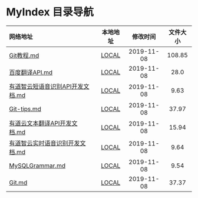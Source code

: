# MyIndex 目录导航

| 网络地址 | 本地地址 | 修改时间 | 文件大小 |
| :-- | :-: | :-: | :-: |
| [Git教程.md](https://github.com/Chendemo12/KnowledgeGraph/wiki/Git教程) | [LOCAL](/home/lichenguang/Documents/GitHub/KnowledgeGraph//MyIndex//Git教程.md) | 2019-11-08 | 108.85 |
| [百度翻译API.md](https://github.com/Chendemo12/KnowledgeGraph/wiki/百度翻译API) | [LOCAL](/home/lichenguang/Documents/GitHub/KnowledgeGraph//MyIndex//百度翻译API.md) | 2019-11-08 | 28.0 |
| [有道智云短语音识别API开发文档.md](https://github.com/Chendemo12/KnowledgeGraph/wiki/有道智云短语音识别API开发文档) | [LOCAL](/home/lichenguang/Documents/GitHub/KnowledgeGraph//MyIndex//有道智云短语音识别API开发文档.md) | 2019-11-08 | 9.63 |
| [Git-tips.md](https://github.com/Chendemo12/KnowledgeGraph/wiki/Git-tips) | [LOCAL](/home/lichenguang/Documents/GitHub/KnowledgeGraph//MyIndex//Git-tips.md) | 2019-11-08 | 37.97 |
| [有道云文本翻译API开发文档.md](https://github.com/Chendemo12/KnowledgeGraph/wiki/有道云文本翻译API开发文档) | [LOCAL](/home/lichenguang/Documents/GitHub/KnowledgeGraph//MyIndex//有道云文本翻译API开发文档.md) | 2019-11-08 | 15.94 |
| [有道智云实时语音识别开发文档.md](https://github.com/Chendemo12/KnowledgeGraph/wiki/有道智云实时语音识别开发文档) | [LOCAL](/home/lichenguang/Documents/GitHub/KnowledgeGraph//MyIndex//有道智云实时语音识别开发文档.md) | 2019-11-08 | 9.64 |
| [MySQLGrammar.md](https://github.com/Chendemo12/KnowledgeGraph/wiki/MySQLGrammar) | [LOCAL](/home/lichenguang/Documents/GitHub/KnowledgeGraph//MyIndex//MySQLGrammar.md) | 2019-11-08 | 9.54 |
| [Git.md](https://github.com/Chendemo12/KnowledgeGraph/wiki/Git) | [LOCAL](/home/lichenguang/Documents/GitHub/KnowledgeGraph//MyIndex//Git.md) | 2019-11-08 | 37.37 |
